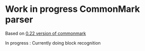 # Work in progress CommonMark parser

Based on [0.22 version of commonmark](http://spec.commonmark.org/0.22/)

In progress :
Currently doing block recognition
